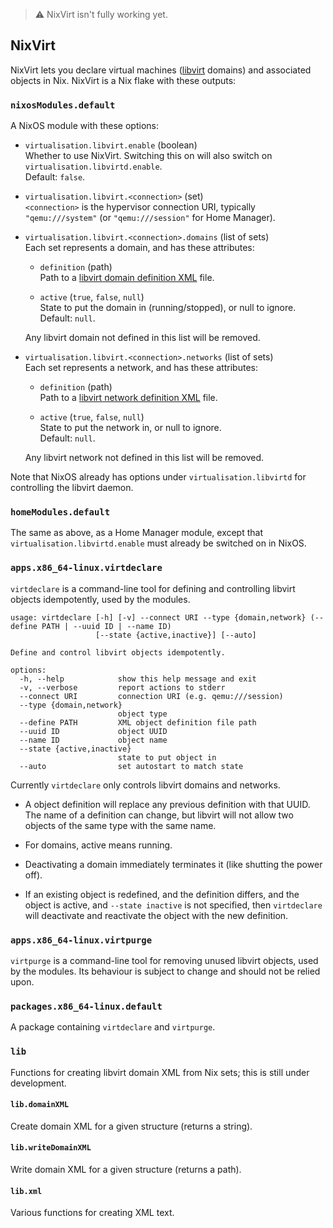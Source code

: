 > :warning:  NixVirt isn't fully working yet.

## NixVirt

NixVirt lets you declare virtual machines ([libvirt](https://libvirt.org/) domains) and associated objects in Nix. NixVirt is a Nix flake with these outputs:

### `nixosModules.default`

A NixOS module with these options:

* `virtualisation.libvirt.enable` (boolean)  
Whether to use NixVirt.
Switching this on will also switch on `virtualisation.libvirtd.enable`.  
Default: `false`.

* `virtualisation.libvirt.<connection>` (set)  
`<connection>` is the hypervisor connection URI, typically `"qemu:///system"` (or `"qemu:///session"` for Home Manager).  

* `virtualisation.libvirt.<connection>.domains` (list of sets)  
Each set represents a domain, and has these attributes:

  * `definition` (path)  
  Path to a [libvirt domain definition XML](https://libvirt.org/formatdomain.html) file.

  * `active` (`true`, `false`, `null`)  
  State to put the domain in (running/stopped), or null to ignore.  
  Default: `null`.

  Any libvirt domain not defined in this list will be removed.

* `virtualisation.libvirt.<connection>.networks` (list of sets)  
Each set represents a network, and has these attributes:

  * `definition` (path)  
  Path to a [libvirt network definition XML](https://libvirt.org/formatnetwork.html) file.

  * `active` (`true`, `false`, `null`)  
  State to put the network in, or null to ignore.  
  Default: `null`.

  Any libvirt network not defined in this list will be removed.

Note that NixOS already has options under `virtualisation.libvirtd` for controlling the libvirt daemon.

### `homeModules.default`

The same as above, as a Home Manager module, except that `virtualisation.libvirtd.enable` must already be switched on in NixOS.

### `apps.x86_64-linux.virtdeclare`

`virtdeclare` is a command-line tool for defining and controlling libvirt objects idempotently, used by the modules.

```
usage: virtdeclare [-h] [-v] --connect URI --type {domain,network} (--define PATH | --uuid ID | --name ID)
                   [--state {active,inactive}] [--auto]

Define and control libvirt objects idempotently.

options:
  -h, --help            show this help message and exit
  -v, --verbose         report actions to stderr
  --connect URI         connection URI (e.g. qemu:///session)
  --type {domain,network}
                        object type
  --define PATH         XML object definition file path
  --uuid ID             object UUID
  --name ID             object name
  --state {active,inactive}
                        state to put object in
  --auto                set autostart to match state
```

Currently `virtdeclare` only controls libvirt domains and networks.

* A object definition will replace any previous definition with that UUID. The name of a definition can change, but libvirt will not allow two objects of the same type with the same name.

* For domains, active means running.

* Deactivating a domain immediately terminates it (like shutting the power off).

* If an existing object is redefined, and the definition differs, and the object is active,
and `--state inactive` is not specified, then `virtdeclare` will deactivate and reactivate the object with the new definition.

### `apps.x86_64-linux.virtpurge`

`virtpurge` is a command-line tool for removing unused libvirt objects, used by the modules.
Its behaviour is subject to change and should not be relied upon.

### `packages.x86_64-linux.default`

A package containing `virtdeclare` and `virtpurge`.

### `lib`

Functions for creating libvirt domain XML from Nix sets; this is still under development.

#### `lib.domainXML`

Create domain XML for a given structure (returns a string).

#### `lib.writeDomainXML`

Write domain XML for a given structure (returns a path).

#### `lib.xml`

Various functions for creating XML text.
